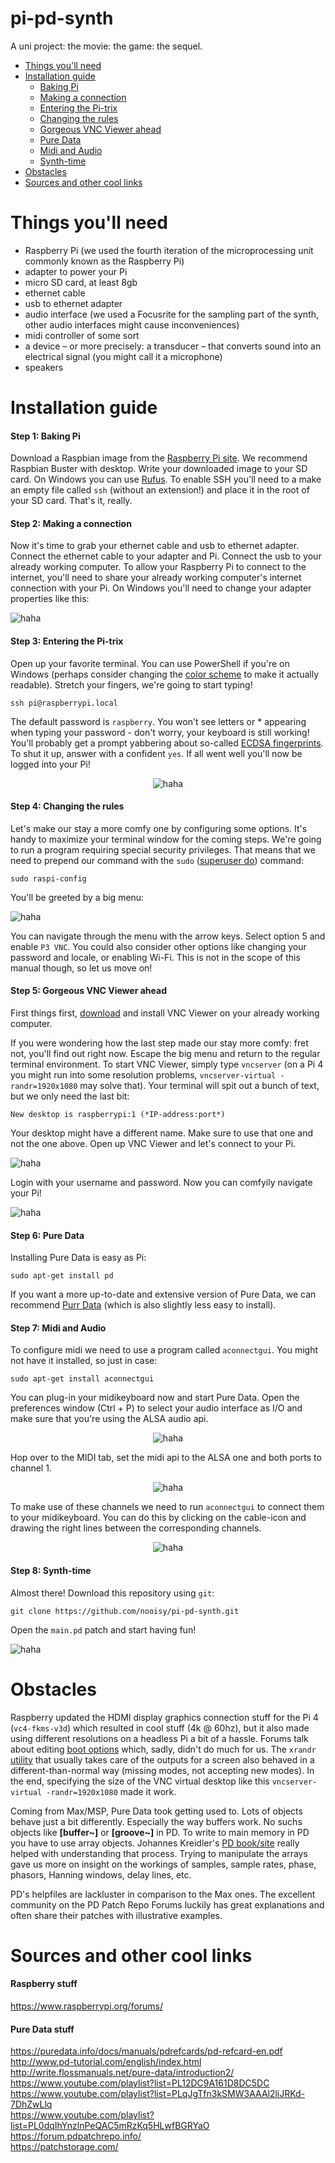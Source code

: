 # pi-pd-synth
A uni project: the movie: the game: the sequel.

- [Things you'll need](#things-youll-need)
- [Installation guide](#installation-guide)
  - [Baking Pi](#step-1-baking-pi)
  - [Making a connection](#step-2-making-a-connection)
  - [Entering the Pi-trix](#step-3-entering-the-pi-trix)
  - [Changing the rules](#step-4-changing-the-rules)
  - [Gorgeous VNC Viewer ahead](#step-5-gorgeous-vnc-viewer-ahead)
  - [Pure Data](#step-6-pure-data)
  - [Midi and Audio](#step-7-midi-and-audio)
  - [Synth-time](#step-8-synth-time)
- [Obstacles](#obstacles)
- [Sources and other cool links](#sources-and-other-cool-links)
  
# Things you'll need
- Raspberry Pi (we used the fourth iteration of the microprocessing unit commonly known as the Raspberry Pi)
- adapter to power your Pi
- micro SD card, at least 8gb
- ethernet cable
- usb to ethernet adapter
- audio interface (we used a Focusrite for the sampling part of the synth, other audio interfaces might cause inconveniences)
- midi controller of some sort
- a device – or more precisely: a transducer – that converts sound into an electrical signal (you might call it a microphone)
- speakers

# Installation guide
#### Step 1: Baking Pi
Download a Raspbian image from the [Raspberry Pi site](https://www.raspberrypi.org/downloads/raspbian/). We recommend Raspbian Buster with desktop. Write your downloaded image to your SD card. On Windows you can use [Rufus](https://rufus.ie/). To enable SSH you'll need to a make an empty file called `ssh` (without an extension!) and place it in the root of your SD card. That's it, really.

#### Step 2: Making a connection
Now it's time to grab your ethernet cable and usb to ethernet adapter. Connect the ethernet cable to your adapter and Pi. Connect the usb to your already working computer. To allow your Raspberry Pi to connect to the internet, you'll need to share your already working computer's internet connection with your Pi. On Windows you'll need to change your adapter properties like this:

![haha](https://github.com/nooisy/pi-pd-synth/blob/master/img/share.png)

#### Step 3: Entering the Pi-trix
Open up your favorite terminal. You can use PowerShell if you're on Windows (perhaps consider changing the [color scheme](https://draculatheme.com/powershell/) to make it actually readable). Stretch your fingers, we're going to start typing!
```
ssh pi@raspberrypi.local
```
The default password is `raspberry`. You won't see letters or * appearing when typing your password - don't worry, your keyboard is still working! You'll probably get a prompt yabbering about so-called [ECDSA fingerprints](https://en.wikipedia.org/wiki/Public-key_cryptography). To shut it up, answer with a confident `yes`. If all went well you'll now be logged into your Pi!

<p align="center">
  <img src="https://github.com/nooisy/pi-pd-synth/blob/master/img/pitrix.png" alt="haha">
</p>

#### Step 4: Changing the rules
Let's make our stay a more comfy one by configuring some options. It's handy to maximize your terminal window for the coming steps. We're going to run a program requiring special security privileges. That means that we need to prepend our command with the `sudo` ([superuser do](https://en.wikipedia.org/wiki/Sudo)) command:
```
sudo raspi-config
```
You'll be greeted by a big menu:

![haha](https://github.com/nooisy/pi-pd-synth/blob/master/img/bigmenu.png)

You can navigate through the menu with the arrow keys. Select option 5 and enable `P3 VNC`. You could also consider other options like changing your password and locale, or enabling Wi-Fi. This is not in the scope of this manual though, so let us move on!

#### Step 5: Gorgeous VNC Viewer ahead
First things first, [download](https://www.realvnc.com/en/connect/download/viewer/) and install VNC Viewer on your already working computer. 

If you were wondering how the last step made our stay more comfy: fret not, you'll find out right now. Escape the big menu and return to the regular terminal environment. To start VNC Viewer, simply type `vncserver` (on a Pi 4 you might run into some resolution problems, `vncserver-virtual -randr=1920x1080` may solve that). Your terminal will spit out a bunch of text, but we only need the last bit:
```
New desktop is raspberrypi:1 (*IP-address:port*)
```
Your desktop might have a different name. Make sure to use that one and not the one above. Open up VNC Viewer and let's connect to your Pi.

![haha](https://github.com/nooisy/pi-pd-synth/blob/master/img/vnc.png)

Login with your username and password. Now you can comfyily navigate your Pi!

![haha](https://github.com/nooisy/pi-pd-synth/blob/master/img/desktop.png)

#### Step 6: Pure Data
Installing Pure Data is easy as Pi:
```
sudo apt-get install pd
```
If you want a more up-to-date and extensive version of Pure Data, we can recommend [Purr Data](https://github.com/agraef/purr-data/wiki/Installation#raspbian) (which is also slightly less easy to install).

#### Step 7: Midi and Audio
To configure midi we need to use a program called `aconnectgui`. You might not have it installed, so just in case:
```
sudo apt-get install aconnectgui
```
You can plug-in your midikeyboard now and start Pure Data. Open the preferences window (Ctrl + P) to select your audio interface as I/O and make sure that you're using the ALSA audio api.

<p align="center">
  <img src="https://github.com/nooisy/pi-pd-synth/blob/master/img/pdaudio.png" alt="haha">
</p>

Hop over to the MIDI tab, set the midi api to the ALSA one and both ports to channel 1.

<p align="center">
  <img src="https://github.com/nooisy/pi-pd-synth/blob/master/img/pdmidi.png" alt="haha">
</p>

To make use of these channels we need to run `aconnectgui` to connect them to your midikeyboard. You can do this by clicking on the cable-icon and drawing the right lines between the corresponding channels.

<p align="center">
  <img src="https://github.com/nooisy/pi-pd-synth/blob/master/img/alsa.png" alt="haha">
</p>

#### Step 8: Synth-time
Almost there! Download this repository using `git`:
```
git clone https://github.com/nooisy/pi-pd-synth.git
```
Open the `main.pd` patch and start having fun!

![haha](https://github.com/nooisy/pi-pd-synth/blob/master/img/pdend.png)

# Obstacles
Raspberry updated the HDMI display graphics connection stuff for the Pi 4 (`vc4-fkms-v3d`) which resulted in cool stuff (4k @ 60hz), but it also made using different resolutions on a headless Pi a bit of a hassle. Forums talk about editing [boot options](https://www.raspberrypi.org/documentation/configuration/config-txt/) which, sadly, didn't do much for us. The `xrandr` [utility](https://xorg-team.pages.debian.net/xorg/howto/use-xrandr.html) that usually takes care of the outputs for a screen also behaved in a different-than-normal way (missing modes, not accepting new modes). In the end, specifying the size of the VNC virtual desktop like this `vncserver-virtual -randr=1920x1080` made it work.

Coming from Max/MSP, Pure Data took getting used to. Lots of objects behave just a bit differently. Especially the way buffers work. No suchs objects like <b>[buffer~]</b> or <b>[groove~]</b> in PD. To write to main memory in PD you have to use array objects. Johannes Kreidler's [PD book/site](http://www.pd-tutorial.com/english/ch03s04.html) really helped with understanding that process. Trying to manipulate the arrays gave us more on insight on the workings of samples, sample rates, phase, phasors, Hanning windows, delay lines, etc. 

PD's helpfiles are lackluster in comparison to the Max ones. The excellent community on the PD Patch Repo Forums luckily has great explanations and often share their patches with illustrative examples.

# Sources and other cool links
#### Raspberry stuff
https://www.raspberrypi.org/forums/

#### Pure Data stuff
https://puredata.info/docs/manuals/pdrefcards/pd-refcard-en.pdf<br>
http://www.pd-tutorial.com/english/index.html<br>
http://write.flossmanuals.net/pure-data/introduction2/<br>
https://www.youtube.com/playlist?list=PL12DC9A161D8DC5DC<br>
https://www.youtube.com/playlist?list=PLqJgTfn3kSMW3AAAl2liJRKd-7DhZwLlq<br>
https://www.youtube.com/playlist?list=PL0dqIhYnzlnPeQAC5mRzKq5HLwfBGRYaO<br>
https://forum.pdpatchrepo.info/<br>
https://patchstorage.com/
